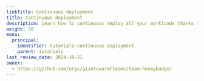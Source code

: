 ```yaml
---
linkTitle: Continuous deployment
title: Continuous deployment
description: Learn how to continuous deploy all your workloads thanks to GitOps and Kubernetes.
weight: 50
menu:
  principal:
    identifier: tutorials-continuous-deployment
    parent: tutorials
last_review_date: 2024-10-21
owner:
  - https://github.com/orgs/giantswarm/teams/team-honeybadger
---
```

